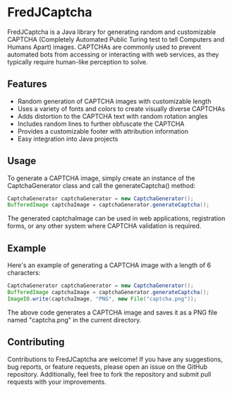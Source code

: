 
# FredJCaptcha
FredJCaptcha is a Java library for generating random and customizable CAPTCHA (Completely Automated Public Turing test to tell Computers and Humans Apart) images. CAPTCHAs are commonly used to prevent automated bots from accessing or interacting with web services, as they typically require human-like perception to solve.


## Features
- Random generation of CAPTCHA images with customizable length
- Uses a variety of fonts and colors to create visually diverse CAPTCHAs
- Adds distortion to the CAPTCHA text with random rotation angles
- Includes random lines to further obfuscate the CAPTCHA
- Provides a customizable footer with attribution information
- Easy integration into Java projects
## Usage

To generate a CAPTCHA image, simply create an instance of the CaptchaGenerator class and call the generateCaptcha() method:

```java
CaptchaGenerator captchaGenerator = new CaptchaGenerator();
BufferedImage captchaImage = captchaGenerator.generateCaptcha();
```

The generated captchaImage can be used in web applications, registration forms, or any other system where CAPTCHA validation is required.

## Example
Here's an example of generating a CAPTCHA image with a length of 6 characters:

```java
CaptchaGenerator captchaGenerator = new CaptchaGenerator();
BufferedImage captchaImage = captchaGenerator.generateCaptcha();
ImageIO.write(captchaImage, "PNG", new File("captcha.png"));
```

The above code generates a CAPTCHA image and saves it as a PNG file named "captcha.png" in the current directory.
## Contributing

Contributions to FredJCaptcha are welcome! If you have any suggestions, bug reports, or feature requests, please open an issue on the GitHub repository. Additionally, feel free to fork the repository and submit pull requests with your improvements.
